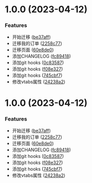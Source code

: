 # 1.0.0 (2023-04-12)


### Features

* 开始迁移 ([be37aff](https://github.com/zhikangfan/lingshiyouxuan_client/commit/be37aff23a116bfd8bb90b7327d6b86e3020ff24))
* 迁移我的订单 ([2258c77](https://github.com/zhikangfan/lingshiyouxuan_client/commit/2258c77f331d871daccdb4bda4a278a692e8bd82))
* 迁移页面 ([60e8de0](https://github.com/zhikangfan/lingshiyouxuan_client/commit/60e8de075f5356fd6f7b19531ec89675dd0625f3))
* 添加CHANGELOG ([fc89418](https://github.com/zhikangfan/lingshiyouxuan_client/commit/fc894184ab26535d2f5c959c18f3dce4ac72d82c))
* 添加git hooks ([0c83587](https://github.com/zhikangfan/lingshiyouxuan_client/commit/0c83587268e74ad2227f234bf731c7df4eba9dc7))
* 添加git hooks ([f08e327](https://github.com/zhikangfan/lingshiyouxuan_client/commit/f08e327a3766fa63116db7a4e467b46e52143d33))
* 添加git hooks ([745cbf7](https://github.com/zhikangfan/lingshiyouxuan_client/commit/745cbf7fc4869841e1f042013ca0895fbcd50473))
* 修改vtabs属性 ([24238a2](https://github.com/zhikangfan/lingshiyouxuan_client/commit/24238a20cf9c764f909f5f1466ece340fe835b25))



# 1.0.0 (2023-04-12)


### Features

* 开始迁移 ([be37aff](https://github.com/zhikangfan/lingshiyouxuan_client/commit/be37aff23a116bfd8bb90b7327d6b86e3020ff24))
* 迁移我的订单 ([2258c77](https://github.com/zhikangfan/lingshiyouxuan_client/commit/2258c77f331d871daccdb4bda4a278a692e8bd82))
* 迁移页面 ([60e8de0](https://github.com/zhikangfan/lingshiyouxuan_client/commit/60e8de075f5356fd6f7b19531ec89675dd0625f3))
* 添加CHANGELOG ([fc89418](https://github.com/zhikangfan/lingshiyouxuan_client/commit/fc894184ab26535d2f5c959c18f3dce4ac72d82c))
* 添加git hooks ([0c83587](https://github.com/zhikangfan/lingshiyouxuan_client/commit/0c83587268e74ad2227f234bf731c7df4eba9dc7))
* 添加git hooks ([f08e327](https://github.com/zhikangfan/lingshiyouxuan_client/commit/f08e327a3766fa63116db7a4e467b46e52143d33))
* 添加git hooks ([745cbf7](https://github.com/zhikangfan/lingshiyouxuan_client/commit/745cbf7fc4869841e1f042013ca0895fbcd50473))
* 修改vtabs属性 ([24238a2](https://github.com/zhikangfan/lingshiyouxuan_client/commit/24238a20cf9c764f909f5f1466ece340fe835b25))



